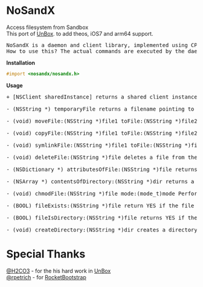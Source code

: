 NoSandX
=======

Access filesystem from Sandbox<br>
This port of [UnBox](https://github.com/H2CO3/Unbox).  to add theos, iOS7 and arm64 support.

<pre>
NoSandX is a daemon and client library, implemented using CPDistributedMessagingCenter, to make various filesystem operations possible for restricted/sandboxed applications. Having a similar functionality to as of Sandcastle, NoSandX makes it possible to actually execute filesystem operations as if under user root. Unbox also doesn't hook into Springboard (as it has a separate daemon), so it won't cause your iPhone's UI to lag or become unresponsive.
How to use this? The actual commands are executed by the daemon which does setuid(0) to run under user root. You communicate with it using the client library. The synopsys of the commands follows.
</pre>

**Installation**

```objective-c
#import <nosandx/nosandx.h>
```


**Usage**

<pre>
+ [NSClient sharedInstance] returns a shared client instance. You'll call its methods to perform operations.

- (NSString *) temporaryFile returns a filename pointing to a file in /tmp. It is, thus, guaranteed to be writable and it also permits chmod() and chown() syscalls.

- (void) moveFile:(NSString *)file1 toFile:(NSString *)file2 moves the file at path fil1 to te path file2.

- (void) copyFile:(NSString *)file1 toFile:(NSString *)file2 the same as the last one, but copies over the source file.

- (void) symlinkFile:(NSString *)file1 toFile:(NSString *)file2 and this one created a soft link, respectively.

- (void) deleteFile:(NSString *)file deletes a file from the filesystem.

- (NSDictionary *) attributesOfFile:(NSString *)file returns the attribute dictionary of the file at path 'file', as specified by NSFileManager.

- (NSArray *) contentsOfDirectory:(NSString *)dir returns a list of filenames that are present in the directory specified by 'dir'.

- (void) chmodFile:(NSString *)file mode:(mode_t)mode Performs a chmod() on the file 'file', treating 'mode' as an octal bitmask.

- (BOOL) fileExists:(NSString *)file return YES if the file specified by the path 'file' exists on the filesystem.

- (BOOL) fileIsDirectory:(NSString *)file returns YES if the file specified by 'file' is a directory.

- (void) createDirectory:(NSString *)dir creates a directory at the path specified by 'dir' (including the directory's name as well!)
</pre>

Special Thanks
==============
[@H2CO3](https://github.com/H2CO3) - for the his hard work in [UnBox](https://github.com/H2CO3/Unbox)<br>
[@rpetrich](https://github.com/rpetrich) - for [RocketBootstrap](https://github.com/rpetrich/RocketBootstrap)
